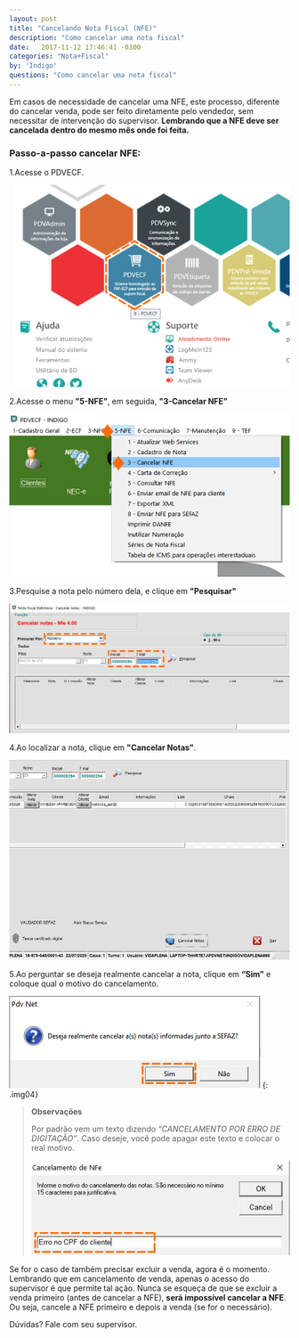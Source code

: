 ```yaml
---
layout: post
title: "Cancelando Nota Fiscal (NFE)"
description: "Como cancelar uma nota fiscal"
date:   2017-11-12 17:46:41 -0300
categories: "Nota+Fiscal"
by: 'Indigo'
questions: "Como cancelar uma nota fiscal"
---
```


Em casos de necessidade de cancelar uma NFE, este processo, diferente do cancelar venda, pode ser feito diretamente pelo vendedor, sem necessitar de intervenção do supervisor. **Lembrando que a NFE deve ser cancelada dentro do mesmo mês onde foi feita.**

### Passo-a-passo cancelar NFE:

1.Acesse o PDVECF.

  ![](../../assets/img/notasfiscais/-03/01.png)

2.Acesse o menu **"5-NFE"**, em seguida, **"3-Cancelar NFE"**

  ![](../../assets/img/notasfiscais/-03/02.png)

3.Pesquise a nota pelo número dela, e clique em **"Pesquisar"**

  ![](../../assets/img/notasfiscais/-03/03.gif)

4.Ao localizar a nota, clique em **"Cancelar Notas"**.

  ![](../../assets/img/notasfiscais/-03/04.gif)

5.Ao perguntar se deseja realmente cancelar a nota, clique em **“Sim”** e coloque qual o motivo do cancelamento.

  ![](../../assets/img/notasfiscais/-03/05.png)
  {: .img04}
  >
  >**Observações**
  >
  >Por padrão vem um texto dizendo *“CANCELAMENTO POR ERRO DE DIGITAÇÃO”*. Caso deseje, você pode apagar este texto e colocar o real motivo.
  >
  >![](../../assets/img/notasfiscais/-03/06.png)
  >

Se for o caso de também precisar excluir a venda, agora é o momento.
Lembrando que em cancelamento de venda, apenas o acesso do supervisor é que permite tal ação.
Nunca se esqueça de que se excluir a venda primeiro (antes de cancelar a NFE), **será impossível cancelar a NFE**.
Ou seja, cancele a NFE primeiro e depois a venda (se for o necessário).

Dúvidas? Fale com seu supervisor.
